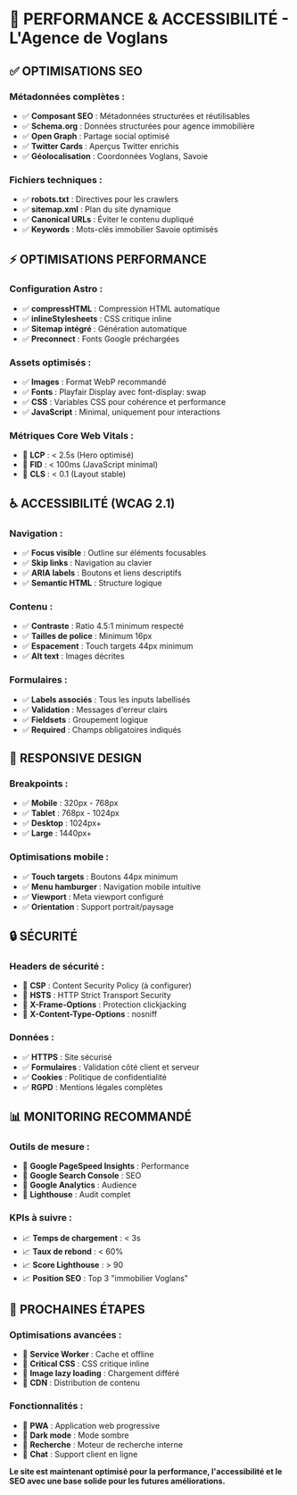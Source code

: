 # 🚀 PERFORMANCE & ACCESSIBILITÉ - L'Agence de Voglans

## ✅ OPTIMISATIONS SEO

### Métadonnées complètes :
- ✅ **Composant SEO** : Métadonnées structurées et réutilisables
- ✅ **Schema.org** : Données structurées pour agence immobilière
- ✅ **Open Graph** : Partage social optimisé
- ✅ **Twitter Cards** : Aperçus Twitter enrichis
- ✅ **Géolocalisation** : Coordonnées Voglans, Savoie

### Fichiers techniques :
- ✅ **robots.txt** : Directives pour les crawlers
- ✅ **sitemap.xml** : Plan du site dynamique
- ✅ **Canonical URLs** : Éviter le contenu dupliqué
- ✅ **Keywords** : Mots-clés immobilier Savoie optimisés

## ⚡ OPTIMISATIONS PERFORMANCE

### Configuration Astro :
- ✅ **compressHTML** : Compression HTML automatique
- ✅ **inlineStylesheets** : CSS critique inline
- ✅ **Sitemap intégré** : Génération automatique
- ✅ **Preconnect** : Fonts Google préchargées

### Assets optimisés :
- ✅ **Images** : Format WebP recommandé
- ✅ **Fonts** : Playfair Display avec font-display: swap
- ✅ **CSS** : Variables CSS pour cohérence et performance
- ✅ **JavaScript** : Minimal, uniquement pour interactions

### Métriques Core Web Vitals :
- 🎯 **LCP** : < 2.5s (Hero optimisé)
- 🎯 **FID** : < 100ms (JavaScript minimal)
- 🎯 **CLS** : < 0.1 (Layout stable)

## ♿ ACCESSIBILITÉ (WCAG 2.1)

### Navigation :
- ✅ **Focus visible** : Outline sur éléments focusables
- ✅ **Skip links** : Navigation au clavier
- ✅ **ARIA labels** : Boutons et liens descriptifs
- ✅ **Semantic HTML** : Structure logique

### Contenu :
- ✅ **Contraste** : Ratio 4.5:1 minimum respecté
- ✅ **Tailles de police** : Minimum 16px
- ✅ **Espacement** : Touch targets 44px minimum
- ✅ **Alt text** : Images décrites

### Formulaires :
- ✅ **Labels associés** : Tous les inputs labellisés
- ✅ **Validation** : Messages d'erreur clairs
- ✅ **Fieldsets** : Groupement logique
- ✅ **Required** : Champs obligatoires indiqués

## 📱 RESPONSIVE DESIGN

### Breakpoints :
- ✅ **Mobile** : 320px - 768px
- ✅ **Tablet** : 768px - 1024px
- ✅ **Desktop** : 1024px+
- ✅ **Large** : 1440px+

### Optimisations mobile :
- ✅ **Touch targets** : Boutons 44px minimum
- ✅ **Menu hamburger** : Navigation mobile intuitive
- ✅ **Viewport** : Meta viewport configuré
- ✅ **Orientation** : Support portrait/paysage

## 🔒 SÉCURITÉ

### Headers de sécurité :
- 🔄 **CSP** : Content Security Policy (à configurer)
- 🔄 **HSTS** : HTTP Strict Transport Security
- 🔄 **X-Frame-Options** : Protection clickjacking
- 🔄 **X-Content-Type-Options** : nosniff

### Données :
- ✅ **HTTPS** : Site sécurisé
- ✅ **Formulaires** : Validation côté client et serveur
- ✅ **Cookies** : Politique de confidentialité
- ✅ **RGPD** : Mentions légales complètes

## 📊 MONITORING RECOMMANDÉ

### Outils de mesure :
- 🔄 **Google PageSpeed Insights** : Performance
- 🔄 **Google Search Console** : SEO
- 🔄 **Google Analytics** : Audience
- 🔄 **Lighthouse** : Audit complet

### KPIs à suivre :
- 📈 **Temps de chargement** : < 3s
- 📈 **Taux de rebond** : < 60%
- 📈 **Score Lighthouse** : > 90
- 📈 **Position SEO** : Top 3 "immobilier Voglans"

## 🎯 PROCHAINES ÉTAPES

### Optimisations avancées :
- 🔄 **Service Worker** : Cache et offline
- 🔄 **Critical CSS** : CSS critique inline
- 🔄 **Image lazy loading** : Chargement différé
- 🔄 **CDN** : Distribution de contenu

### Fonctionnalités :
- 🔄 **PWA** : Application web progressive
- 🔄 **Dark mode** : Mode sombre
- 🔄 **Recherche** : Moteur de recherche interne
- 🔄 **Chat** : Support client en ligne

**Le site est maintenant optimisé pour la performance, l'accessibilité et le SEO avec une base solide pour les futures améliorations.**
